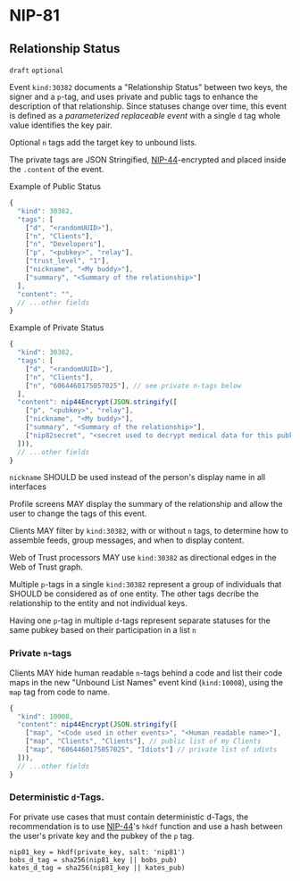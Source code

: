 NIP-81
======

Relationship Status
-------------------

`draft` `optional`

Event `kind:30382` documents a "Relationship Status" between two keys, the signer and a `p`-tag, and uses private and public tags to enhance the description of that relationship. Since statuses change over time, this event is defined as a _parameterized replaceable event_ with a single `d` tag whole value identifies the key pair. 

Optional `n` tags add the target key to unbound lists.

The private tags are JSON Stringified, [NIP-44](44.md)-encrypted and placed inside the `.content` of the event. 

Example of Public Status

```js
{
  "kind": 30382,
  "tags": [
    ["d", "<randomUUID>"],
    ["n", "Clients"],
    ["n", "Developers"],
    ["p", "<pubkey>", "relay"],
    ["trust_level", "1"],
    ["nickname", "<My buddy>"],
    ["summary", "<Summary of the relationship>"]
  ],
  "content": "",
  // ...other fields
}
```

Example of Private Status

```js
{
  "kind": 30382,
  "tags": [
    ["d", "<randomUUID>"],
    ["n", "Clients"],
    ["n", "6064460175057025"], // see private n-tags below
  ],
  "content": nip44Encrypt(JSON.stringify([
    ["p", "<pubkey>", "relay"],
    ["nickname", "<My buddy>"],
    ["summary", "<Summary of the relationship>"],
    ["nip82secret", "<secret used to decrypt medical data for this pubkey>"]
  ])),
  // ...other fields
}
```

`nickname` SHOULD be used instead of the person's display name in all interfaces

Profile screens MAY display the summary of the relationship and allow the user to change the tags of this event.

Clients MAY filter by `kind:30382`, with or without `n` tags, to determine how to assemble feeds, group messages, and when to display content. 

Web of Trust processors MAY use `kind:30382` as directional edges in the Web of Trust graph. 

Multiple `p`-tags in a single `kind:30382` represent a group of individuals that SHOULD be considered as of one entity. The other tags decribe the relationship to the entity and not individual keys.  

Having one `p`-tag in multiple `d`-tags represent separate statuses for the same pubkey based on their participation in a list `n`

### Private `n`-tags

Clients MAY hide human readable `n`-tags behind a code and list their code maps in the new "Unbound List Names" event kind (`kind:10008`), using the `map` tag from code to name. 

```js
{
  "kind": 10008,
  "content": nip44Encrypt(JSON.stringify([
    ["map", "<Code used in other events>", "<Human readable name>"],
    ["map", "Clients", "Clients"], // public list of my Clients
    ["map", "6064460175057025", "Idiots"] // private list of idiots
  ])),
  // ...other fields
}
```

### Deterministic `d`-Tags. 

For private use cases that must contain deterministic d-Tags, the recommendation is to use [NIP-44](44.md)'s `hkdf` function and use a hash between the user's private key and the pubkey of the `p` tag.

```
nip81_key = hkdf(private_key, salt: 'nip81') 
bobs_d_tag = sha256(nip81_key || bobs_pub)
kates_d_tag = sha256(nip81_key || kates_pub)
```